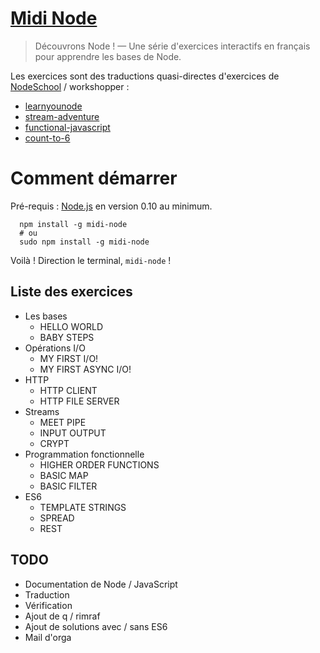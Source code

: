 [Midi Node](https://github.com/ThibWeb/midi-node)
=====

> Découvrons Node ! — Une série d'exercices interactifs en français pour apprendre les bases de Node.

Les exercices sont des traductions quasi-directes d'exercices de [NodeSchool](http://nodeschool.io/) / workshopper :

- [learnyounode](https://github.com/rvagg/learnyounode)
- [stream-adventure](https://github.com/substack/stream-adventure)
- [functional-javascript](http://nodeschool.io)
- [count-to-6](https://github.com/domenic/count-to-6)

# Comment démarrer

Pré-requis : [Node.js](http://nodejs.org/) en version 0.10 au minimum.

```
  npm install -g midi-node
  # ou
  sudo npm install -g midi-node
```

Voilà ! Direction le terminal, `midi-node` !

## Liste des exercices

- Les bases
  + HELLO WORLD
  + BABY STEPS
- Opérations I/O
  + MY FIRST I/O!
  + MY FIRST ASYNC I/O!
- HTTP
  + HTTP CLIENT
  + HTTP FILE SERVER
- Streams
  + MEET PIPE
  + INPUT OUTPUT
  + CRYPT
- Programmation fonctionnelle
  + HIGHER ORDER FUNCTIONS
  + BASIC MAP
  + BASIC FILTER
- ES6
  + TEMPLATE STRINGS
  + SPREAD
  + REST

## TODO

- Documentation de Node / JavaScript
- Traduction
- Vérification
- Ajout de q / rimraf
- Ajout de solutions avec / sans ES6
- Mail d'orga

